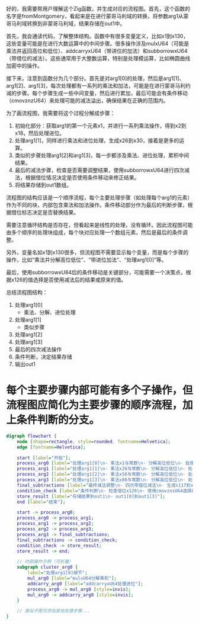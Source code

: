 好的，我需要帮用户理解这个Zig函数，并生成对应的流程图。首先，这个函数的名字是fromMontgomery，看起来是在进行蒙哥马利域的转换，将参数arg1从蒙哥马利域转换到非蒙哥马利域，结果存储在out1中。

首先，我会通读代码，了解整体结构。函数中有很多变量定义，比如x1到x130，这些变量可能是在进行大数运算中的中间步骤。很多操作涉及mulxU64（可能是乘法并返回高位和低位）、addcarryxU64（带进位的加法）和subborrowxU64（带借位的减法）。这些通常用于大整数运算，特别是处理模运算，比如椭圆曲线加密中的操作。

接下来，注意到函数分为几个部分。首先是对arg1[0]的处理，然后是arg1[1]、arg1[2]、arg1[3]，每次处理都有一系列的乘法和加法，可能是在进行蒙哥马利约减的步骤。每个步骤生成一些中间变量，然后进行累加，最后可能会有条件移动（cmovznzU64）来处理可能的减法溢出，确保结果在正确的范围内。

为了画流程图，我需要将这个过程分解成步骤：

1. 初始化部分：获取arg1的第一个元素x1，并进行一系列乘法操作，得到x2到x18，然后处理进位。
2. 处理arg1[1]，同样进行乘法和进位处理，生成x26到x30，接着是更多的运算。
3. 类似的步骤处理arg1[2]和arg1[3]，每一步都涉及乘法、进位处理，累积中间结果。
4. 最后的减法步骤，检查是否需要调整结果，使用subborrowxU64进行四次减法，根据借位情况决定是否使用条件移动来修正结果。
5. 将结果存储到out1数组。

流程图的结构应该是一个顺序流程，每个主要处理步骤（如处理每个arg1的元素）作为不同的块，内部包含乘法和加法操作。条件移动部分作为最后的判断步骤，根据借位标志决定是否替换结果。

需要注意循环结构是否存在，但看起来是线性的处理，没有循环。因此流程图可能由多个顺序的处理块组成，每个块对应处理一个数组元素，然后是最后的条件调整。

另外，变量名如x1到x130很多，但流程图不需要显示每个变量，而是每个步骤的操作，比如“乘法并分解高位低位”、“带进位加法”、“处理arg1[0]”等。

最后，使用subborrowxU64后的条件移动是关键部分，可能需要一个决策点，根据x126的值选择是否使用减法后的结果或原来的值。

总结流程图结构：
1. 处理arg1[0]
   - 乘法、分解、进位处理
2. 处理arg1[1]
   - 类似步骤
3. 处理arg1[2]
4. 处理arg1[3]
5. 最后的四次减法操作
6. 条件判断，决定结果存储
7. 输出out1

每个主要步骤内部可能有多个子操作，但流程图应简化为主要步骤的顺序流程，加上条件判断的分支。
================================================
```dot
digraph flowchart {
    node [shape=rectangle, style=rounded, fontname=Helvetica];
    edge [fontname=Helvetica];

    start [label="开始"];
    process_arg0 [label="处理arg1[0]\n- 乘法x1与常数\n- 分解高位低位\n- 处理进位"];
    process_arg1 [label="处理arg1[1]\n- 乘法x26与常数\n- 分解高位低位\n- 处理进位"];
    process_arg2 [label="处理arg1[2]\n- 乘法x56与常数\n- 分解高位低位\n- 处理进位"];
    process_arg3 [label="处理arg1[3]\n- 乘法x86与常数\n- 分解高位低位\n- 处理进位"];
    final_subtractions [label="最终减法调整\n- 四次带借位减法\n- 生成x117到x123"];
    condition_check [label="条件判断\n- 检查借位x126\n- 使用cmovznzU64选择结果"];
    store_result [label="存储结果到out1\n- out1[0]到out1[3]"];
    end [label="结束"];

    start -> process_arg0;
    process_arg0 -> process_arg1;
    process_arg1 -> process_arg2;
    process_arg2 -> process_arg3;
    process_arg3 -> final_subtractions;
    final_subtractions -> condition_check;
    condition_check -> store_result;
    store_result -> end;

    // 内部操作示例（可折叠）
    subgraph cluster_arg0 {
        label="处理arg1[0]细节";
        mul_arg0 [label="mulxU64分解乘机"];
        addcarry_arg0 [label="addcarryxU64处理进位"];
        process_arg0 -> mul_arg0 [style=invis];
        mul_arg0 -> addcarry_arg0 [style=invis];
    }

    // 类似子图可添加其他处理步骤...
}
```